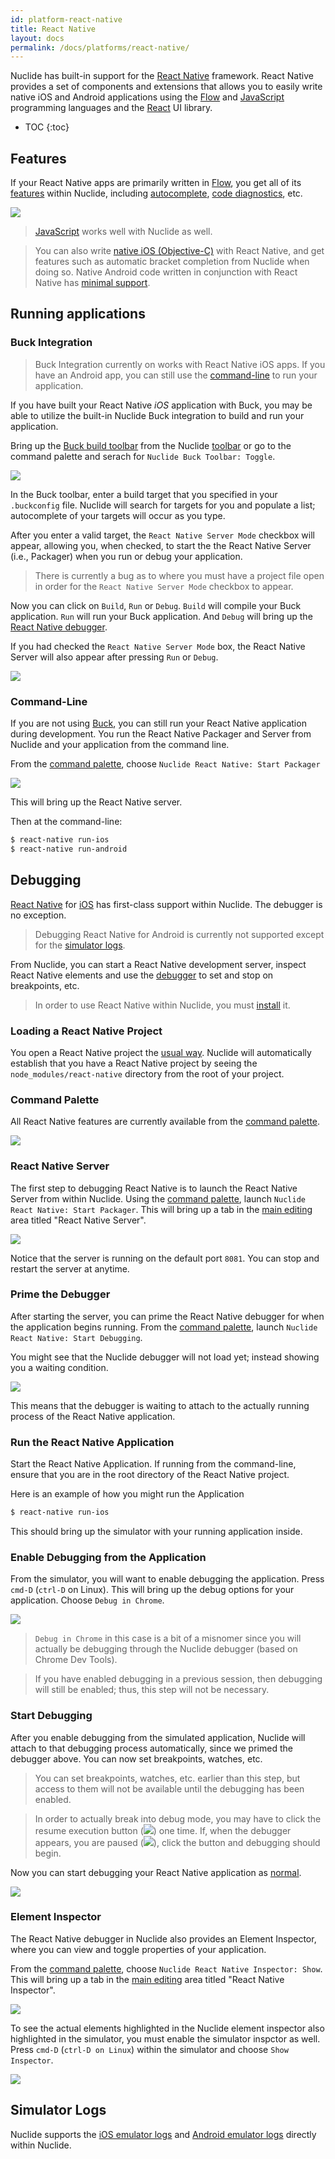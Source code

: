 ```yaml
---
id: platform-react-native
title: React Native
layout: docs
permalink: /docs/platforms/react-native/
---
```


Nuclide has built-in support for the [React Native](https://facebook.github.io/react-native/)
framework. React Native provides a set of components and extensions that allows you to easily write
native iOS and Android applications using the [Flow](/docs/languages/flow) and
[JavaScript](/docs/languages/other#javascript) programming languages and the
[React](http://facebook.github.io/react/) UI library.

* TOC
{:toc}

## Features

If your React Native apps are primarily written in [Flow](/docs/languages/flow), you get all of its
[features](/docs/languages/flow/#features) within Nuclide, including
[autocomplete](/docs/languages/flow/#autocomplete),
[code diagnostics](/docs/languages/flow/#features__code-diagnostics), etc.

![](/static/images/docs/platform-react-native-feature-autocomplete.png)

> [JavaScript](/docs/languages/other/#javascript) works well with Nuclide as well.

> You can also write [native iOS (Objective-C)](/docs/platforms/ios) with React Native, and get
> features such as automatic bracket completion from Nuclide when doing so. Native Android code
> written in conjunction with React Native has [minimal support](/docs/platforms/android).

## Running applications

### Buck Integration

> Buck Integration currently on works with React Native iOS apps. If you have an Android app, you
> can still use the
> [command-line](/docs/platforms/react-native/#running-applications__command-line) to run your
> application.

If you have built your React Native *iOS* application with Buck, you may be able to utilize the
built-in Nuclide Buck integration to build and run your application.

Bring up the [Buck build toolbar](/docs/features/toolbar/#buttons) from the Nuclide
[toolbar](/docs/features/toolbar/) or go to the command palette and serach for
`Nuclide Buck Toolbar: Toggle`.

![](/static/images/docs/platform-react-native-running-buck-toolbar.png)

In the Buck toolbar, enter a build target that you specified in your `.buckconfig` file. Nuclide
will search for targets for you and populate a list; autocomplete of your targets will occur as
you type.

After you enter a valid target, the `React Native Server Mode` checkbox will appear, allowing you,
when checked, to start the the React Native Server (i.e., Packager) when you run or debug your
application.

> There is currently a bug as to where you must have a project file open in order for the
> `React Native Server Mode` checkbox to appear.

Now you can click on `Build`, `Run` or `Debug`. `Build` will compile your Buck application.
`Run` will run your Buck application. And `Debug` will bring up the
[React Native debugger](/docs/features/debugger/#react-native).

If you had checked the `React Native Server Mode` box, the React Native Server will also appear
after pressing `Run` or `Debug`.

![](/static/images/docs/platform-react-native-running-server.png)

### Command-Line

If you are not using [Buck](#running-applications__buck-integration), you can still run your React
Native application during development. You run the React Native Packager and Server from Nuclide and
your application from the command line.

From the [command palette](/docs/editor/basics/#command-palette), choose
`Nuclide React Native: Start Packager`

![](/static/images/docs/platform-react-native-running-server-command.png)

This will bring up the React Native server.

Then at the command-line:

```bash
$ react-native run-ios
$ react-native run-android
```

## Debugging

[React Native](https://facebook.github.io/react-native/) for [iOS](/docs/platforms/ios) has
first-class support within Nuclide. The debugger is no exception.

> Debugging React Native for Android is currently not supported except for the
> [simulator logs](#simulator-logs).

From Nuclide, you can start a React Native development server, inspect React Native elements and
use the [debugger](/docs/features/debugger#basics) to set and stop on breakpoints, etc.

> In order to use React Native within Nuclide, you must
> [install](https://facebook.github.io/react-native/docs/getting-started.html) it.

### Loading a React Native Project

You open a React Native project the
[usual way](/docs/quick-start/getting-started/#adding-a-project). Nuclide will automatically
establish that you have a React Native project by seeing the `node_modules/react-native` directory
from the root of your project.

### Command Palette

All React Native features are currently available from the
[command palette](/docs/editor/basics/#command-palette).

![](/static/images/docs/feature-debugger-languages-react-native-command-palette.png)

### React Native Server

The first step to debugging React Native is to launch the React Native Server from within Nuclide.
Using the [command palette](/docs/editor/basics/#command-palette), launch
`Nuclide React Native: Start Packager`. This will bring up a tab in the
[main editing](/docs/editor/basics/#editing-area) area titled "React Native Server".

![](/static/images/docs/feature-debugger-languages-react-native-server.png)

Notice that the server is running on the default port `8081`. You can stop and restart the server
at anytime.

### Prime the Debugger

After starting the server, you can prime the React Native debugger for when the application begins
running. From the [command palette](/docs/editor/basics/#command-palette), launch
`Nuclide React Native: Start Debugging`.

You might see that the Nuclide debugger will not load yet; instead showing you a waiting condition.

![](/static/images/docs/feature-debugger-languages-react-native-debugger-priming.png)

This means that the debugger is waiting to attach to the actually running process of the React
Native application.

### Run the React Native Application

Start the React Native Application. If running from the command-line, ensure that you are in the
root directory of the React Native project.

Here is an example of how you might run the Application

```bash
$ react-native run-ios
```

This should bring up the simulator with your running application inside.

### Enable Debugging from the Application

From the simulator, you will want to enable debugging the application. Press `cmd-D` (`ctrl-D` on
Linux). This will bring up the debug options for your application. Choose `Debug in Chrome`.

![](/static/images/docs/feature-debugger-languages-react-native-application-debug-options.png)

> `Debug in Chrome` in this case is a bit of a misnomer since you will actually be debugging
> through the Nuclide debugger (based on Chrome Dev Tools).

> If you have enabled debugging in a previous session, then debugging will still be enabled; thus,
> this step will not be necessary.

### Start Debugging

After you enable debugging from the simulated application, Nuclide will attach to that debugging
process automatically, since we primed the debugger above. You can now set breakpoints, watches,
etc.

> You can set breakpoints, watches, etc. earlier than this step, but access to them will not be
> available until the debugging has been enabled.

> In order to actually break into debug mode, you may have to click the resume execution button
> (![](/static/images/docs/feature-debugger-languages-react-native-debugger-resume.png)) one time.
> If, when the debugger appears, you are
> paused (![](/static/images/docs/feature-debugger-languages-react-native-debugger-pause.png)),
> click the button and debugging should begin.

Now you can start debugging your React Native application as
[normal](/docs/features/debugger#basics).

![](/static/images/docs/feature-debugger-languages-react-native-debugging.png)

### Element Inspector

The React Native debugger in Nuclide also provides an Element Inspector, where you can view and
toggle properties of your application.

From the [command palette](/docs/editor/basics/#command-palette), choose
`Nuclide React Native Inspector: Show`. This will bring up a tab in the
[main editing](/docs/editor/basics/#editing-area) area titled "React Native Inspector".

![](/static/images/docs/feature-debugger-languages-react-native-element-inspector.png)

To see the actual elements highlighted in the Nuclide element inspector also highlighted in the
simulator, you must enable the simulator inspctor as well. Press `cmd-D` (`ctrl-D on Linux`) within
the simulator and choose `Show Inspector`.

![](/static/images/docs/feature-debugger-languages-react-native-application-show-inspector.png)

## Simulator Logs

Nuclide supports the [iOS emulator logs](/docs/platforms/ios#simulator-logs) and
[Android emulator logs](/docs/platforms/android#emulator-logs) directly within Nuclide.
